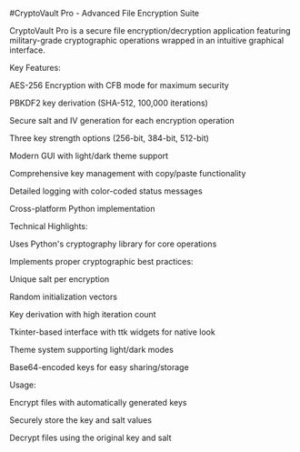 #CryptoVault Pro - Advanced File Encryption Suite

CryptoVault Pro is a secure file encryption/decryption application featuring military-grade cryptographic operations wrapped in an intuitive graphical interface.

Key Features:

AES-256 Encryption with CFB mode for maximum security

PBKDF2 key derivation (SHA-512, 100,000 iterations)

Secure salt and IV generation for each encryption operation

Three key strength options (256-bit, 384-bit, 512-bit)

Modern GUI with light/dark theme support

Comprehensive key management with copy/paste functionality

Detailed logging with color-coded status messages

Cross-platform Python implementation

Technical Highlights:

Uses Python's cryptography library for core operations

Implements proper cryptographic best practices:

Unique salt per encryption

Random initialization vectors

Key derivation with high iteration count

Tkinter-based interface with ttk widgets for native look

Theme system supporting light/dark modes

Base64-encoded keys for easy sharing/storage

Usage:

Encrypt files with automatically generated keys

Securely store the key and salt values

Decrypt files using the original key and salt

